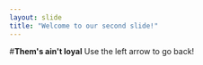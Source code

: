 ```yaml
---
layout: slide
title: "Welcome to our second slide!"
---
```

#**Them's ain't loyal**
Use the left arrow to go back!
